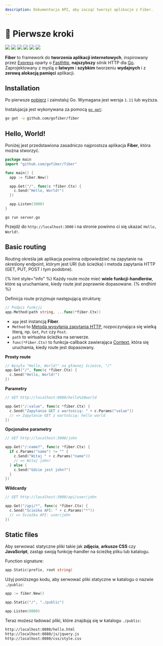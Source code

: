 ```yaml
---
description: Dokumentacja API, aby zacząć tworzyć aplikacje z Fiber.
---
```


# 📖 Pierwsze kroki

 [![](https://img.shields.io/github/release/gofiber/fiber?style=flat-square)](https://github.com/gofiber/fiber/releases)  [![](https://img.shields.io/badge/go.dev-007d9c?logo=go&logoColor=white&style=flat-square)](https://pkg.go.dev/github.com/gofiber/fiber?tab=doc)   [![](https://goreportcard.com/badge/github.com/gofiber/fiber?style=flat-square)](https://goreportcard.com/report/github.com/gofiber/fiber)  [![](https://img.shields.io/badge/coverage-91%25-brightgreen?style=flat-square)](https://gocover.io/github.com/gofiber/fiber)  [![](https://img.shields.io/github/workflow/status/gofiber/fiber/Test?label=tests&style=flat-square)](https://github.com/gofiber/fiber/actions?query=workflow%3ATest)  [![](https://img.shields.io/github/workflow/status/gofiber/fiber/Gosec?label=gosec&style=flat-square)](https://github.com/gofiber/fiber/actions?query=workflow%3AGosec)

**Fiber** to framework do **tworzenia aplikacji internetowych**, inspirowany przez [Express](https://github.com/expressjs/express) oparty o [Fasthttp](https://github.com/valyala/fasthttp), **najszybszy** silnik HTTP dla [Go](https://golang.org/doc/). Zaprojektowany z myślą o **łatwym** i **szybkim** tworzeniu **wydajnych** i z **zerową alokacją pamięci** aplikacji.

## Installation

Po pierwsze [pobierz](https://golang.org/dl/) i zainstaluj Go. Wymagana jest wersja `1.11` lub wyższa.

Instalujacja jest wykonywana za pomocą [`go get`](https://golang.org/cmd/go/#hdr-Add_dependencies_to_current_module_and_install_them):

```bash
go get -u github.com/gofiber/fiber
```

## Hello, World!

Poniżej jest przedstawiona zasadniczo najprostsza aplikacja **Fiber**, która można stworzyć.

```go
package main
import "github.com/gofiber/fiber"

func main() {
  app := fiber.New()

  app.Get("/", func(c *fiber.Ctx) {
    c.Send("Hello, World!")
  })

  app.Listen(3000)
}
```

```text
go run server.go
```

Przejdź do `http://localhost:3000` i na stronie powinno ci się ukazać `Hello, World!`.

## Basic routing

Routing określa jak aplikacja powinna odpowiedzieć na zapytanie na określony endpoint, którym jest URI \(lub ścieżka\) i metoda zapytania HTTP \(GET, PUT, POST i tym podobne\).

{% hint style="info" %}
Każdy route może mieć **wiele funkcji-handlerów**, które są uruchamiane, kiedy route jest poprawnie dopasowane.
{% endhint %}

Definicja route przyjmuje następującą strukturę:

```go
// Podpis funkcji
app.Method(path string, ...func(*fiber.Ctx))
```

* `app` jest instancją **Fiber**.
* `Method` to [Metoda wysyłania zapytania HTTP](https://fiber.wiki/application#methods), rozpoczynająca się wielką literą, np. `Get`, `Put` czy `Post`.
* `path` to wirtualna ścieżka na serwerze.
* `func(*Fiber.Ctx)` to funkcja-callback zawierająca [Context](https://fiber.wiki/context), która się uruchamia, kiedy route jest dopasowany.

**Prosty route**

```go
// Wysyła "Hello, World!" na głównej ścieżce, "/"
app.Get("/", func(c *fiber.Ctx) {
  c.Send("Hello, World!")
})
```

**Parametry**

```go
// GET http://localhost:8080/hello%20world

app.Get("/:value", func(c *fiber.Ctx) {
  c.Send("Zapytanie GET z wartością: " + c.Params("value"))
  // => Zapytanie GET z wartością: hello world
})
```

**Opcjonalne parametry**

```go
// GET http://localhost:3000/john

app.Get("/:name?", func(c *fiber.Ctx) {
  if c.Params("name") != "" {
    c.Send("Witaj " + c.Params("name"))
    // => Witaj john!
  } else {
    c.Send("Gdzie jest john?")
  }
})
```

**Wildcardy**

```go
// GET http://localhost:3000/api/user/john

app.Get("/api/*", func(c *fiber.Ctx) {
  c.Send("Ścieżka API: " + c.Params("*"))
  // => Ścieżka API: user/john
})
```

## Static files

Aby serwować statyczne pliki takie jak **zdjęcia**, **arkusze CSS** czy **JavaScript**, zastąp swoją funkcję-handler na ścieżkę pliku lub katalogu.

Function signature:

```go
app.Static(prefix, root string)
```

Użyj poniższego kodu, aby serwować pliki statyczne w katalogu o nazwie `./public`:

```go
app := fiber.New()

app.Static("/", "./public") 

app.Listen(8080)
```

Teraz możesz ładować pliki, które znajdują się w katalogu `./public`:

```bash
http://localhost:8080/hello.html
http://localhost:8080/js/jquery.js
http://localhost:8080/css/style.css
```

